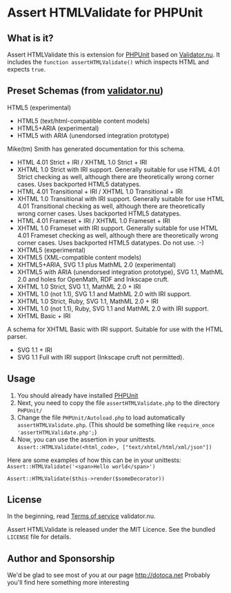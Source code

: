 # Assert HTMLValidate for PHPUnit

## What is it?

Assert HTMLValidate this is extension for [PHPUnit][phpunit] based on [Validator.nu][validator.nu].
It includes the `function assertHTMLValidate()` which inspects HTML and expects `true`.


## Preset Schemas (from [validator.nu][validator.nu/presets])
HTML5 (experimental)
* HTML5 (text/html-compatible content models)
* HTML5+ARIA (experimental)
* HTML5 with ARIA (unendorsed integration prototype)

Mike(tm) Smith has generated documentation for this schema.
* HTML 4.01 Strict + IRI / XHTML 1.0 Strict + IRI
* XHTML 1.0 Strict with IRI support. Generally suitable for use HTML 4.01 Strict checking as well, although there are theoretically wrong corner cases. Uses backported HTML5 datatypes.
* HTML 4.01 Transitional + IRI / XHTML 1.0 Transitional + IRI
* XHTML 1.0 Transitional with IRI support. Generally suitable for use HTML 4.01 Transitional checking as well, although there are theoretically wrong corner cases. Uses backported HTML5 datatypes.
* HTML 4.01 Frameset + IRI / XHTML 1.0 Frameset + IRI
* XHTML 1.0 Frameset with IRI support. Generally suitable for use HTML 4.01 Frameset checking as well, although there are theoretically wrong corner cases. Uses backported HTML5 datatypes. Do not use. :-)
* XHTML5 (experimental)
* XHTML5 (XML-compatible content models)
* XHTML5+ARIA, SVG 1.1 plus MathML 2.0 (experimental)
* XHTML5 with ARIA (unendorsed integration prototype), SVG 1.1, MathML 2.0 and holes for OpenMath, RDF and Inkscape cruft.
* XHTML 1.0 Strict, SVG 1.1, MathML 2.0 + IRI
* XHTML 1.0 (not 1.1), SVG 1.1 and MathML 2.0 with IRI support.
* XHTML 1.0 Strict, Ruby, SVG 1.1, MathML 2.0 + IRI
* XHTML 1.0 (not 1.1), Ruby, SVG 1.1 and MathML 2.0 with IRI support.
* XHTML Basic + IRI

A schema for XHTML Basic with IRI support. Suitable for use with the HTML parser.
* SVG 1.1 + IRI
* SVG 1.1 Full with IRI support (Inkscape cruft not permitted).


## Usage

1. You should already have installed [PHPUnit][phpunit]
2. Next, you need to copy the file `assertHTMLValidate.php` to the directory `PHPUnit/`
3. Change the file `PHPUnit/Autoload.php` to load automatically `assertHTMLValidate.php`. (This should be something like `require_once 'assertHTMLValidate.php';`)
4. Now, you can use the assertion in your unittests. `Assert::HTMLValidate(<html_code>, ["text/xhtml/html/xml/json"])`

Here are some examples of how this can be in your unittests:
```Assert::HTMLValidate('<span>Hello world</span>')```

```Assert::HTMLValidate($this->render($someDecorator))```

## License
In the beginning, read [Terms of service][validator.nu/tos] validator.nu.

Assert HTMLValidate is released under the MIT Licence. See the bundled `LICENSE` file for details.

## Author and Sponsorship
We'd be glad to see most of you at our page http://dotoca.net Probably you'll find here something more interesting

[validator.nu]: http://validator.nu
[validator.nu/presets]: http://validator.nu/#presets
[validator.nu/tos]: http://validator.nu/#tos
[phpunit]: https://github.com/sebastianbergmann/phpunit
